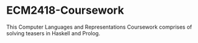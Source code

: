 # ECM2418-Coursework
This Computer Languages and Representations Coursework comprises of solving teasers in Haskell and Prolog.
